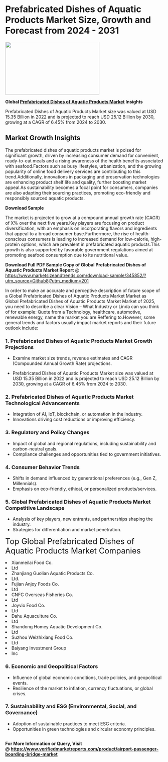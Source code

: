 <H1>Prefabricated Dishes of Aquatic Products Market Size, Growth and Forecast from 2024 - 2031</H1><img class="aligncenter size-medium wp-image-584254" src="https://thirdeyenews.in/wp-content/uploads/2024/09/Global-Market-Research-300x168.jpeg" alt="" width="300" height="168" /><p><strong>Global&nbsp;<a href="https://www.marketsizeandtrends.com/download-sample/345852/?utm_source=Github8j?utm_medium=201">Prefabricated Dishes of Aquatic Products Market</a> Insights</strong></p><p>Prefabricated Dishes of Aquatic Products Market size was valued at USD 15.35 Billion in 2022 and is projected to reach USD 25.12 Billion by 2030, growing at a CAGR of 6.45% from 2024 to 2030.</p><p><h2>Market Growth Insights</h2> <p>The prefabricated dishes of aquatic products market is poised for significant growth, driven by increasing consumer demand for convenient, ready-to-eat meals and a rising awareness of the health benefits associated with seafood.Factors such as busy lifestyles, urbanization, and the growing popularity of online food delivery services are contributing to this trend.Additionally, innovations in packaging and preservation technologies are enhancing product shelf life and quality, further boosting market appeal.As sustainability becomes a focal point for consumers, companies are also adapting their sourcing practices, promoting eco-friendly and responsibly sourced aquatic products.</p> <p><strong>Download Sample</strong></p> <p>The market is projected to grow at a compound annual growth rate (CAGR) of X% over the next five years.Key players are focusing on product diversification, with an emphasis on incorporating flavors and ingredients that appeal to a broad consumer base.Furthermore, the rise of health-conscious consumers is leading to increased demand for low-calorie, high-protein options, which are prevalent in prefabricated aquatic products.This growth is also supported by favorable government regulations aimed at promoting seafood consumption due to its nutritional value.</p> <p><span class=""><strong>Download Full PDF Sample Copy of Global Prefabricated Dishes of Aquatic Products Market Report</strong> @ <a href="https://www.marketsizeandtrends.com/download-sample/345852/?utm_source=Github8j?utm_medium=201" target="_blank">https://www.marketsizeandtrends.com/download-sample/345852/?utm_source=Github8j?utm_medium=201</a></span></p><p>In order to make an accurate and perceptive description of future scope of a Global&nbsp;Prefabricated Dishes of Aquatic Products Market Market as Global&nbsp;Prefabricated Dishes of Aquatic Products Market Market of 2025, you need to describe a clear Vision &ndash; What Industry or Linda can you think of for example: Quote from a Technology, healthcare, automotive, renewable energy, name the market you are Reffering to.However, some general trends and factors usually impact market reports and their future outlook include:</p><h3>1.&nbsp;<strong>Prefabricated Dishes of Aquatic Products Market Growth Projections</strong></h3><ul><li>Examine market size trends, revenue estimates and CAGR (Compounded Annual Growth Rate) projections.</li><li><p>Prefabricated Dishes of Aquatic Products Market size was valued at USD 15.35 Billion in 2022 and is projected to reach USD 25.12 Billion by 2030, growing at a CAGR of 6.45% from 2024 to 2030.</p></li></ul><h3>2.&nbsp;<strong>Prefabricated Dishes of Aquatic Products Market Technological Advancements</strong></h3><ul><li>Integration of AI, IoT, blockchain, or automation in the industry.</li><li>Innovations driving cost reductions or improving efficiency.</li></ul><h3>3.&nbsp;<strong>Regulatory and Policy Changes</strong></h3><ul><li>Impact of global and regional regulations, including sustainability and carbon-neutral goals.</li><li>Compliance challenges and opportunities tied to government initiatives.</li></ul><h3>4.&nbsp;<strong>Consumer Behavior Trends</strong></h3><ul><li>Shifts in demand influenced by generational preferences (e.g., Gen Z, Millennials).</li><li>Emphasis on eco-friendly, ethical, or personalized products/services.</li></ul><h3>5.&nbsp;<strong>Global Prefabricated Dishes of Aquatic Products Market Competitive Landscape</strong></h3><ul><li>Analysis of key players, new entrants, and partnerships shaping the industry.</li><li>Strategies for differentiation and market penetration.</li></ul><p data-pm-slice="1 1 []"><span style="color: inherit; font-family: inherit; font-size: 25px;">Top Global Prefabricated Dishes of Aquatic Products Market Companies</span></p><div class="" data-test-id=""><p><li>Xianmeilai Food Co.</li><li> Ltd</li><li> Zhanjiang Guolian Aquatic Products Co.</li><li>Ltd.</li><li> Fujian Anjoy Foods Co.</li><li> Ltd</li><li> CNFC Overseas Fisheries Co.</li><li> Ltd</li><li> Joyvio Food Co.</li><li>Ltd</li><li> Dahu Aquaculture Co.</li><li>Ltd</li><li> Shandong Homey Aquatic Development Co.</li><li>Ltd</li><li> Suzhou Weizhixiang Food Co.</li><li>Ltd</li><li> Baiyang Investment Group</li><li>Inc</li></p></div><h3>6.&nbsp;<strong>Economic and Geopolitical Factors</strong></h3><ul><li>Influence of global economic conditions, trade policies, and geopolitical events.</li><li>Resilience of the market to inflation, currency fluctuations, or global crises.</li></ul><h3>7.&nbsp;<strong>Sustainability and ESG (Environmental, Social, and Governance)</strong></h3><ul><li>Adoption of sustainable practices to meet ESG criteria.</li><li>Opportunities in green technologies and circular economy principles.</li></ul><h2><strong style="font-size: 14px;">For More Information or Query, Visit @&nbsp;</strong><a style="background-color: #ffffff; font-size: 14px;" href="https://www.marketsizeandtrends.com/report/prefabricated-dishes-of-aquatic-products-market/" target="_blank">https://www.verifiedmarketreports.com/product/airport-passenger-boarding-bridge-market</a></h2>